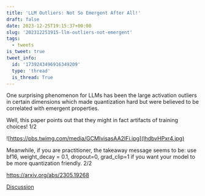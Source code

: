 ```yaml
---
title: 'LLM Outliers: Not So Emergent After All!'
draft: false
date: 2023-12-25T19:15:37+00:00
slug: '202312251915-llm-outliers-not-emergent'
tags:
  - tweets
is_tweet: true
tweet_info:
  id: '1739243496916349209'
  type: 'thread'
  is_thread: True
---
```




One surprising phenomenon for LLMs has been the large activation outliers in certain dimensions which made quantization hard but were believed to be correlated with emergent properties.

Well, this paper points out that they might in fact artifacts of training choices!   1/2 

![https://pbs.twimg.com/media/GCMIvisasAA2IFi.jpg](lhdbvHPxr4.jpg)

Meanwhile, if you are practitioner, the takeaway message seems to be: use bf16, weight_decay = 0.1, dropout=0, grad_clip=1 if you want your model to be more quantization friendly.   2/2

  <https://arxiv.org/abs/2305.19268>

[Discussion](https://x.com/sytelus/status/1739243496916349209)
